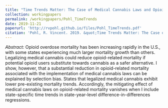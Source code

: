 ```yaml
---
title: "Time Trends Matter: The Case of Medical Cannabis Laws and Opioid Overdose Mortality"
collection: workingpapers
permalink: /workingpapers/Pohl_TimeTrends
date: 2019-11-21
paperurl: 'http://rvpohl.github.io/files/Pohl_TimeTrends.pdf'
citation: 'Pohl, R. Vincent. 2019. &quot;Time Trends Matter: The Case of Medical Cannabis Laws and Opioid Overdose Mortality.&quot; Unpublished manuscript.'
---
```

<i>Abstract:</i> 
Opioid overdose mortality has been increasing rapidly in the U.S., with some states experiencing much larger mortality growth than others. Legalizing medical cannabis could reduce opioid-related mortality if potential opioid users substitute towards cannabis as a safer alternative. I show, however, that a substantial reduction in opioid-related mortality associated with the implementation of medical cannabis laws can be explained by selection bias. States that legalized medical cannabis exhibit lower pre-existing mortality trends. Accordingly, the mitigating effect of medical cannabis laws on opioid-related mortality vanishes when I include state-specific time trends in state-year-level difference-in-differences regressions.
